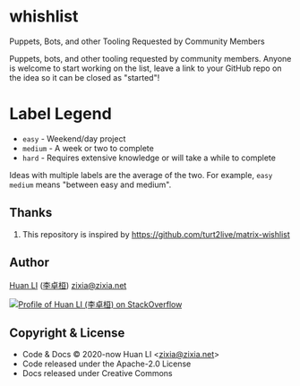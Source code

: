 # whishlist

Puppets, Bots, and other Tooling Requested by Community Members

Puppets, bots, and other tooling requested by community members. Anyone is welcome to start working on the list, leave a link to your GitHub repo on the idea so it can be closed as "started"!

# Label Legend

* `easy` - Weekend/day project
* `medium` - A week or two to complete
* `hard` - Requires extensive knowledge or will take a while to complete

Ideas with multiple labels are the average of the two. For example, `easy medium` means "between easy and medium".

## Thanks

1. This repository is inspired by <https://github.com/turt2live/matrix-wishlist>

## Author

[Huan LI](https://github.com/huan) ([李卓桓](http://linkedin.com/in/zixia)) zixia@zixia.net

[![Profile of Huan LI (李卓桓) on StackOverflow](https://stackexchange.com/users/flair/265499.png)](https://stackexchange.com/users/265499)

## Copyright & License

* Code & Docs © 2020-now Huan LI \<zixia@zixia.net\>
* Code released under the Apache-2.0 License
* Docs released under Creative Commons
